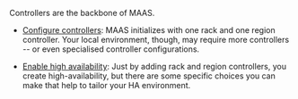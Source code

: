 <!-- "How to manage controllers" -->
Controllers are the backbone of MAAS.

- [Configure controllers](/t/how-to-configure-controllers/5172): MAAS initializes with one rack and one region controller.  Your local environment, though, may require more controllers -- or even specialised controller configurations.

- [Enable high availability](/t/how-to-enable-high-availability/5120): Just by adding rack and region controllers, you create high-availability, but there are some specific choices you can make that help to tailor your HA environment.
